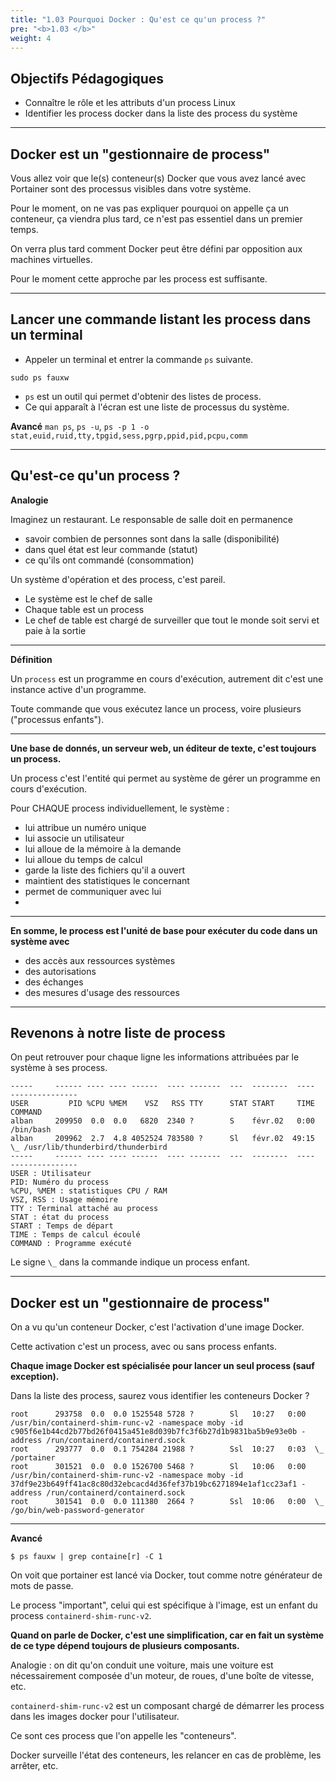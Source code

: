```yaml
---
title: "1.03 Pourquoi Docker : Qu'est ce qu'un process ?"
pre: "<b>1.03 </b>"
weight: 4
---
```


## Objectifs Pédagogiques
  - Connaître le rôle et les attributs d'un process Linux
  - Identifier les process docker dans la liste des process du système
---

## Docker est un "gestionnaire de process"

Vous allez voir que le(s) conteneur(s) Docker que vous avez lancé avec Portainer sont des processus visibles dans votre système.

Pour le moment, on ne vas pas expliquer pourquoi on appelle ça un conteneur, ça viendra plus tard, ce n'est pas essentiel dans un premier temps.

On verra plus tard comment Docker peut être défini par opposition aux machines virtuelles.

Pour le moment cette approche par les process est suffisante.

---

## Lancer une commande listant les process dans un terminal

* Appeler un terminal et entrer la commande `ps` suivante.
```shell
sudo ps fauxw
```
* `ps` est un outil qui permet d'obtenir des listes de process.
* Ce qui apparaît à l'écran est une liste de processus du système. 

**Avancé** `man ps`, `ps -u`, `ps -p 1 -o stat,euid,ruid,tty,tpgid,sess,pgrp,ppid,pid,pcpu,comm` 

---

## Qu'est-ce qu'un process ?

**Analogie** 

Imaginez un restaurant. Le responsable de salle doit en permanence 
* savoir combien de personnes sont dans la salle (disponibilité)
* dans quel état est leur commande (statut)
* ce qu'ils ont commandé (consommation)

Un système d'opération et des process, c'est pareil. 
* Le système est le chef de salle
* Chaque table est un process
* Le chef de table est chargé de surveiller que tout le monde soit servi et paie à la sortie

---

**Définition**

Un `process` est un programme en cours d'exécution, autrement dit c'est une instance active d'un programme.

Toute commande que vous exécutez lance un process, voire plusieurs ("processus enfants").

---

**Une base de donnés, un serveur web, un éditeur de texte, c'est toujours un process.**

Un process c'est l'entité qui permet au système de gérer un programme en cours d'exécution.

Pour CHAQUE process individuellement, le système :
* lui attribue un numéro unique
* lui associe un utilisateur 
* lui alloue de la mémoire à la demande  
* lui alloue du temps de calcul 
* garde la liste des fichiers qu'il a ouvert 
* maintient des statistiques le concernant
* permet de communiquer avec lui 
* 
---

**En somme, le process est l'unité de base pour exécuter du code dans un système avec**
- des accès aux ressources systèmes
- des autorisations
- des échanges
- des mesures d'usage des ressources

---

## Revenons à notre liste de process

On peut retrouver pour chaque ligne les informations attribuées par le système à ses process.

```shell
-----     ------ ---- ---- ------  ---- -------  ---  --------  ----  ---------------
USER         PID %CPU %MEM    VSZ   RSS TTY      STAT START     TIME  COMMAND
alban     209950  0.0  0.0   6820  2340 ?        S    févr.02   0:00 /bin/bash
alban     209962  2.7  4.8 4052524 783580 ?      Sl   févr.02  49:15  \_ /usr/lib/thunderbird/thunderbird
-----     ------ ---- ---- ------  ---- -------  ---  --------  ----  ---------------
USER : Utilisateur
PID: Numéro du process
%CPU, %MEM : statistiques CPU / RAM
VSZ, RSS : Usage mémoire 
TTY : Terminal attaché au process
STAT : état du process 
START : Temps de départ 
TIME : Temps de calcul écoulé 
COMMAND : Programme exécuté
```

Le signe `\_` dans la commande indique un process enfant.

---

## Docker est un "gestionnaire de process"

On a vu qu'un conteneur Docker, c'est l'activation d'une image Docker. 

Cette activation c'est un process, avec ou sans process enfants.

**Chaque image Docker est spécialisée pour lancer un seul process (sauf exception).**

Dans la liste des process, saurez vous identifier les conteneurs Docker ?

```shell
root      293758  0.0  0.0 1525548 5728 ?        Sl   10:27   0:00 /usr/bin/containerd-shim-runc-v2 -namespace moby -id c905f6e1b44cd2b77bd26f0415a451e8d039b7fc3f6b27d1b9831ba5b9e93e0b -address /run/containerd/containerd.sock
root      293777  0.0  0.1 754284 21988 ?        Ssl  10:27   0:03  \_ /portainer
root      301521  0.0  0.0 1526700 5468 ?        Sl   10:06   0:00 /usr/bin/containerd-shim-runc-v2 -namespace moby -id 37df9e23b649ff41ac8c80d32ebcacd4d36fef37b19bc6271894e1af1cc23af1 -address /run/containerd/containerd.sock
root      301541  0.0  0.0 111380  2664 ?        Ssl  10:06   0:00  \_ /go/bin/web-password-generator
```

---

**Avancé** 

```shell
$ ps fauxw | grep containe[r] -C 1 
```

On voit que portainer est lancé via Docker, tout comme notre générateur de mots de passe. 

Le process "important", celui qui est spécifique à l'image, est un enfant du process `containerd-shim-runc-v2`.

**Quand on parle de Docker, c'est une simplification, car en fait un système de ce type dépend toujours de plusieurs composants.**

Analogie : on dit qu'on conduit une voiture, mais une voiture est nécessairement composée d'un moteur, de roues, d'une boîte de vitesse, etc.

`containerd-shim-runc-v2` est un composant chargé de démarrer les process dans les images docker pour l'utilisateur.

Ce sont ces process que l'on appelle les "conteneurs".

Docker surveille l'état des conteneurs, les relancer en cas de problème, les arrêter, etc.